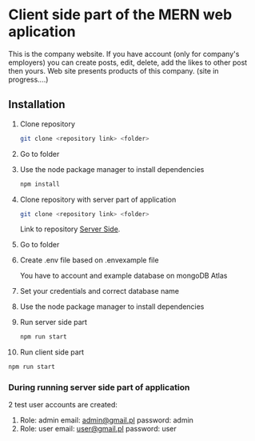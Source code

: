 # Client side part of the MERN web aplication

This is the company website. If you have account (only for company's employers)
you can create posts, edit, delete, add the likes to other post then yours.
Web site presents products of this company. (site in progress....)

## Installation

1. Clone repository
   ```bash
   git clone <repository link> <folder>
   ```
2. Go to folder
3. Use the node package manager to install dependencies
   ```bash
   npm install
   ```
4. Clone repository with server part of application

   ```bash
   git clone <repository link> <folder>
   ```

   Link to repository [Server Side](https://github.com/krystek77/mern-website-server-side).

5. Go to folder
6. Create .env file based on .envexample file

   You have to account and example database on mongoDB Atlas

7. Set your credentials and correct database name
8. Use the node package manager to install dependencies
9. Run server side part
   ```bash
   npm run start
   ```
10. Run client side part

```bash
npm run start
```

### During running server side part of application

2 test user accounts are created:

1. Role: admin
   email: <admin@gmail.pl>
   password: admin
2. Role: user
   email: <user@gmail.pl>
   password: user
